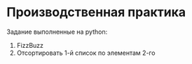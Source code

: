 # Производственная практика
Задание выполненные на python:
1. FizzBuzz
2. Отсортировать 1-й список по элементам 2-го
